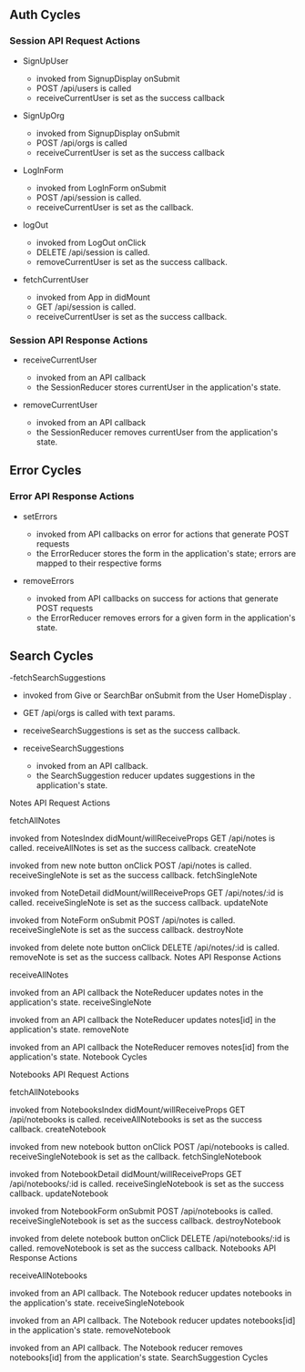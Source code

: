 ## Auth Cycles

### Session API Request Actions

- SignUpUser
  - invoked from SignupDisplay onSubmit
  - POST /api/users is called
  - receiveCurrentUser is set as the success callback

- SignUpOrg
  - invoked from SignupDisplay onSubmit
  - POST /api/orgs is called
  - receiveCurrentUser is set as the success callback

- LogInForm
  - invoked from LogInForm onSubmit
  - POST /api/session is called.
  - receiveCurrentUser is set as the callback.

- logOut
  - invoked from LogOut onClick
  - DELETE /api/session is called.
  - removeCurrentUser is set as the success callback.

- fetchCurrentUser
  - invoked from App in didMount
  - GET /api/session is called.
  - receiveCurrentUser is set as the success callback.


### Session API Response Actions

- receiveCurrentUser
  - invoked from an API callback
  - the SessionReducer stores currentUser in the application's state.

- removeCurrentUser
  - invoked from an API callback
  - the SessionReducer removes currentUser from the application's state.

## Error Cycles

### Error API Response Actions

- setErrors
  - invoked from API callbacks on error for actions that generate POST requests
  - the ErrorReducer stores the form in the application's state; errors are mapped to their respective forms

- removeErrors
  - invoked from API callbacks on success for actions that generate POST requests
  - the ErrorReducer removes errors for a given form in the application's state.


## Search Cycles

-fetchSearchSuggestions
  - invoked from Give or SearchBar onSubmit from the User HomeDisplay .
  - GET /api/orgs is called with text params.
  - receiveSearchSuggestions is set as the success callback.

- receiveSearchSuggestions
  - invoked from an API callback.
  - the SearchSuggestion reducer updates suggestions in the application's state.




Notes API Request Actions

fetchAllNotes

invoked from NotesIndex didMount/willReceiveProps
GET /api/notes is called.
receiveAllNotes is set as the success callback.
createNote

invoked from new note button onClick
POST /api/notes is called.
receiveSingleNote is set as the success callback.
fetchSingleNote

invoked from NoteDetail didMount/willReceiveProps
GET /api/notes/:id is called.
receiveSingleNote is set as the success callback.
updateNote

invoked from NoteForm onSubmit
POST /api/notes is called.
receiveSingleNote is set as the success callback.
destroyNote

invoked from delete note button onClick
DELETE /api/notes/:id is called.
removeNote is set as the success callback.
Notes API Response Actions

receiveAllNotes

invoked from an API callback
the NoteReducer updates notes in the application's state.
receiveSingleNote

invoked from an API callback
the NoteReducer updates notes[id] in the application's state.
removeNote

invoked from an API callback
the NoteReducer removes notes[id] from the application's state.
Notebook Cycles

Notebooks API Request Actions

fetchAllNotebooks

invoked from NotebooksIndex didMount/willReceiveProps
GET /api/notebooks is called.
receiveAllNotebooks is set as the success callback.
createNotebook

invoked from new notebook button onClick
POST /api/notebooks is called.
receiveSingleNotebook is set as the callback.
fetchSingleNotebook

invoked from NotebookDetail didMount/willReceiveProps
GET /api/notebooks/:id is called.
receiveSingleNotebook is set as the success callback.
updateNotebook

invoked from NotebookForm onSubmit
POST /api/notebooks is called.
receiveSingleNotebook is set as the success callback.
destroyNotebook

invoked from delete notebook button onClick
DELETE /api/notebooks/:id is called.
removeNotebook is set as the success callback.
Notebooks API Response Actions

receiveAllNotebooks

invoked from an API callback.
The Notebook reducer updates notebooks in the application's state.
receiveSingleNotebook

invoked from an API callback.
The Notebook reducer updates notebooks[id] in the application's state.
removeNotebook

invoked from an API callback.
The Notebook reducer removes notebooks[id] from the application's state.
SearchSuggestion Cycles
